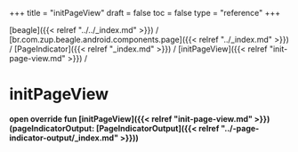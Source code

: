 +++
title = "initPageView"
draft = false
toc = false
type = "reference"
+++

[beagle]({{< relref "../../_index.md" >}}) / [br.com.zup.beagle.android.components.page]({{< relref "../_index.md" >}}) / [PageIndicator]({{< relref "_index.md" >}}) / [initPageView]({{< relref "init-page-view.md" >}}) / 



# initPageView  
  
<b><b>open override fun [initPageView]({{< relref "init-page-view.md" >}})(pageIndicatorOutput: [PageIndicatorOutput]({{< relref "../-page-indicator-output/_index.md" >}}))</b></b>  



